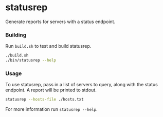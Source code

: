 # statusrep
Generate reports for servers with a status endpoint.

### Building
Run `build.sh` to test and build statusrep.
```bash
./build.sh
./bin/statusrep --help
```

### Usage
To use statusrep, pass in a list of servers to query, along with the status endpoint.  A report will be printed to stdout.

```bash
statusrep --hosts-file ./hosts.txt
```

For more information run `statusrep --help`.
